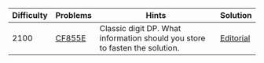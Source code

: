| Difficulty | Problems | Hints | Solution |
| -------- | -------- | -------- | -------- |
| 2100 | [CF855E](https://codeforces.com/problemset/problem/855/E) | Classic digit DP. What information should you store to fasten the solution. | [Editorial](https://github.com/Yawn-Sean/Daily_CF_Problems/blob/main/daily_problems/2024/03/0307/solution/cf855e.md) |
